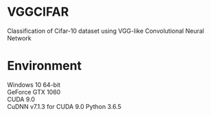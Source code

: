 # VGGCIFAR
Classification of Cifar-10 dataset using VGG-like Convolutional Neural Network

# Environment
Windows 10 64-bit  
GeForce GTX 1060  
CUDA 9.0  
CuDNN v7.1.3 for CUDA 9.0 
Python 3.6.5 
